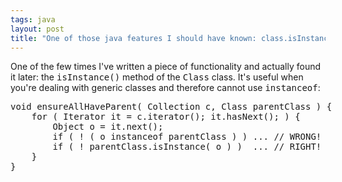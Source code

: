 ```yaml
---
tags: java
layout: post
title: "One of those java features I should have known: class.isInstance()"
---
```




One of the few times I've written a piece of functionality and actually found it later: the <tt>isInstance()</tt> method of the <tt>Class</tt> class. It's useful when you're dealing with generic classes and therefore cannot use <tt>instanceof</tt>:

<pre class="sourceCode">
void ensureAllHaveParent( Collection c, Class parentClass ) {
    for ( Iterator it = c.iterator(); it.hasNext(); ) {
        Object o = it.next();
        if ( ! ( o instanceof parentClass ) ) ... // WRONG!
        if ( ! parentClass.isInstance( o ) )  ... // RIGHT!
    }
}
</pre>


